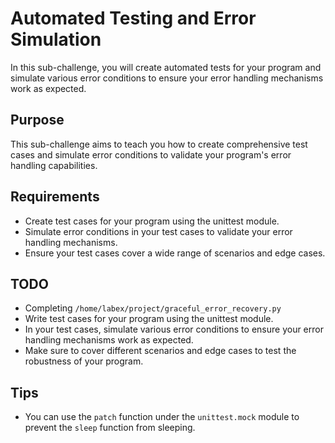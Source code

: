 # Automated Testing and Error Simulation

In this sub-challenge, you will create automated tests for your program and simulate various error conditions to ensure your error handling mechanisms work as expected.

## Purpose

This sub-challenge aims to teach you how to create comprehensive test cases and simulate error conditions to validate your program's error handling capabilities.

## Requirements

- Create test cases for your program using the unittest module.
- Simulate error conditions in your test cases to validate your error handling mechanisms.
- Ensure your test cases cover a wide range of scenarios and edge cases.

## TODO

- Completing `/home/labex/project/graceful_error_recovery.py`
- Write test cases for your program using the unittest module.
- In your test cases, simulate various error conditions to ensure your error handling mechanisms work as expected.
- Make sure to cover different scenarios and edge cases to test the robustness of your program.

## Tips
- You can use the `patch` function under the `unittest.mock` module to prevent the `sleep` function from sleeping.